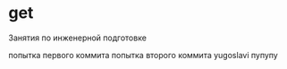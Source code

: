 # get
Занятия по инженерной подготовке

попытка первого коммита
попытка второго коммита
yugoslavi
пупупу


